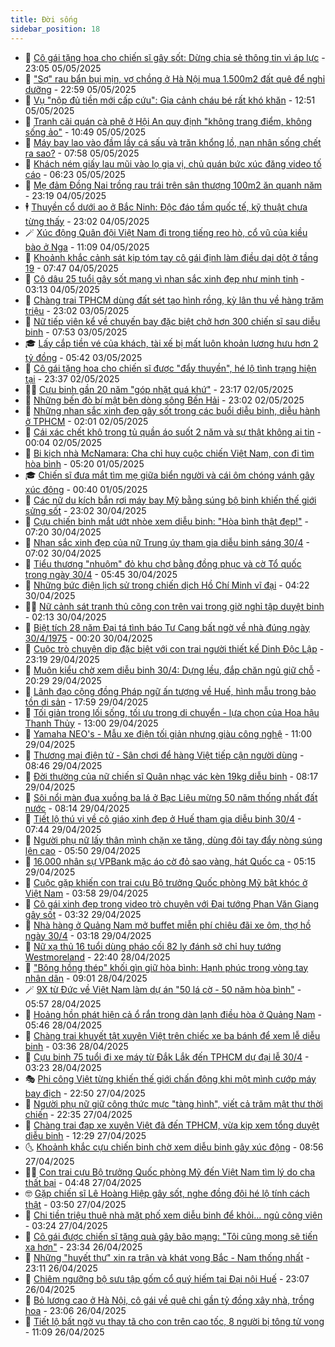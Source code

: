 ```yaml
---
title: Đời sống
sidebar_position: 18
---
```


<!-- dantri-doi-song:START -->
- 🥳 [Cô gái tặng hoa cho chiến sĩ gây sốt: Dừng chia sẻ thông tin vì áp lực](https://dantri.com.vn/doi-song/co-gai-tang-hoa-cho-chien-si-gay-sot-dung-chia-se-thong-tin-vi-ap-luc-20250505194832448.htm) - 23:05 05/05/2025
- 🌁 [&quot;Sợ&quot; rau bẩn bụi mịn, vợ chồng ở Hà Nội mua 1.500m2 đất quê để nghỉ dưỡng](https://dantri.com.vn/doi-song/so-rau-ban-bui-min-vo-chong-o-ha-noi-mua-1500m2-dat-que-de-nghi-duong-20250416150226710.htm) - 22:59 05/05/2025
- 👀 [Vụ &quot;nộp đủ tiền mới cấp cứu&quot;: Gia cảnh cháu bé rất khó khăn](https://dantri.com.vn/doi-song/vu-nop-du-tien-moi-cap-cuu-gia-canh-chau-be-rat-kho-khan-20250505183427845.htm) - 12:51 05/05/2025
- 🐻 [Tranh cãi quán cà phê ở Hội An quy định &quot;không trang điểm, không sống ảo&quot;](https://dantri.com.vn/doi-song/tranh-cai-quan-ca-phe-o-hoi-an-quy-dinh-khong-trang-diem-khong-song-ao-20250505163836451.htm) - 10:49 05/05/2025
- 🦅 [Máy bay lao vào đầm lầy cá sấu và trăn khổng lồ, nạn nhân sống chết ra sao?](https://dantri.com.vn/doi-song/may-bay-lao-vao-dam-lay-ca-sau-va-tran-khong-lo-nan-nhan-song-chet-ra-sao-20250505112848999.htm) - 07:58 05/05/2025
- 🦩 [Khách ném giấy lau mũi vào lọ gia vị, chủ quán bức xúc đăng video tố cáo](https://dantri.com.vn/doi-song/khach-nem-giay-lau-mui-vao-lo-gia-vi-chu-quan-buc-xuc-dang-video-to-cao-20250505094219733.htm) - 06:23 05/05/2025
- 🦏 [Mẹ đảm Đồng Nai trồng rau trái trên sân thượng 100m2 ăn quanh năm](https://dantri.com.vn/doi-song/me-dam-dong-nai-trong-rau-trai-tren-san-thuong-100m2-an-quanh-nam-20250425184417028.htm) - 23:19 04/05/2025
- 🕴 [Thuyền cổ dưới ao ở Bắc Ninh: Độc đáo tầm quốc tế, kỹ thuật chưa từng thấy](https://dantri.com.vn/doi-song/thuyen-co-duoi-ao-o-bac-ninh-doc-dao-tam-quoc-te-ky-thuat-chua-tung-thay-20250504211507136.htm) - 23:02 04/05/2025
- 🪄 [Xúc động Quân đội Việt Nam đi trong tiếng reo hò, cổ vũ của kiều bào ở Nga](https://dantri.com.vn/doi-song/xuc-dong-quan-doi-viet-nam-di-trong-tieng-reo-ho-co-vu-cua-kieu-bao-o-nga-20250504173640359.htm) - 11:09 04/05/2025
- 🚦 [Khoảnh khắc cảnh sát kịp tóm tay cô gái định làm điều dại dột ở tầng 19](https://dantri.com.vn/doi-song/khoanh-khac-canh-sat-kip-tom-tay-co-gai-dinh-lam-dieu-dai-dot-o-tang-19-20250504143025398.htm) - 07:47 04/05/2025
- 🤔 [Cô dâu 25 tuổi gây sốt mạng vì nhan sắc xinh đẹp như minh tinh](https://dantri.com.vn/doi-song/co-dau-25-tuoi-gay-sot-mang-vi-nhan-sac-xinh-dep-nhu-minh-tinh-20250504095451057.htm) - 03:13 04/05/2025
- 🚦 [Chàng trai TPHCM dùng đất sét tạo hình rồng, kỳ lân thu về hàng trăm triệu](https://dantri.com.vn/doi-song/chang-trai-tphcm-dung-dat-set-tao-hinh-rong-ky-lan-thu-ve-hang-tram-trieu-20250421103915868.htm) - 23:02 03/05/2025
- 🐎 [Nữ tiếp viên kể về chuyến bay đặc biệt chở hơn 300 chiến sĩ sau diễu binh](https://dantri.com.vn/doi-song/nu-tiep-vien-ke-ve-chuyen-bay-dac-biet-cho-hon-300-chien-si-sau-dieu-binh-20250503122231355.htm) - 07:53 03/05/2025
- 🎓 [Lấy cắp tiền vé của khách, tài xế bị mất luôn khoản lương hưu hơn 2 tỷ đồng](https://dantri.com.vn/doi-song/lay-cap-tien-ve-cua-khach-tai-xe-bi-mat-luon-khoan-luong-huu-hon-2-ty-dong-20250426134920146.htm) - 05:42 03/05/2025
- 🐘 [Cô gái tặng hoa cho chiến sĩ được &quot;đẩy thuyền&quot;, hé lộ tình trạng hiện tại](https://dantri.com.vn/doi-song/co-gai-tang-hoa-cho-chien-si-duoc-day-thuyen-he-lo-tinh-trang-hien-tai-20250502174201210.htm) - 23:37 02/05/2025
- 🧑‍🏫 [Cựu binh gần 20 năm &quot;góp nhặt quá khứ&quot;](https://dantri.com.vn/doi-song/cuu-binh-gan-20-nam-gop-nhat-qua-khu-20250502091326225.htm) - 23:17 02/05/2025
- 🦒 [Những bến đò bí mật bên dòng sông Bến Hải](https://dantri.com.vn/doi-song/nhung-ben-do-bi-mat-ben-dong-song-ben-hai-20250430151747121.htm) - 23:02 02/05/2025
- 🧰 [Những nhan sắc xinh đẹp gây sốt trong các buổi diễu binh, diễu hành ở TPHCM](https://dantri.com.vn/doi-song/nhung-nhan-sac-xinh-dep-gay-sot-trong-cac-buoi-dieu-binh-dieu-hanh-o-tphcm-20250430131244970.htm) - 02:01 02/05/2025
- 🧐 [Cái xác chết khô trong tủ quần áo suốt 2 năm và sự thật không ai tin](https://dantri.com.vn/doi-song/cai-xac-chet-kho-trong-tu-quan-ao-suot-2-nam-va-su-that-khong-ai-tin-20250426164443373.htm) - 00:04 02/05/2025
- 🌮 [Bi kịch nhà McNamara: Cha chỉ huy cuộc chiến Việt Nam, con đi tìm hòa bình](https://dantri.com.vn/doi-song/bi-kich-nha-mcnamara-cha-chi-huy-cuoc-chien-viet-nam-con-di-tim-hoa-binh-20250501100639878.htm) - 05:20 01/05/2025
- 🎓 [Chiến sĩ đưa mắt tìm mẹ giữa biển người và cái ôm chóng vánh gây xúc động](https://dantri.com.vn/doi-song/chien-si-dua-mat-tim-me-giua-bien-nguoi-va-cai-om-chong-vanh-gay-xuc-dong-20250501002632073.htm) - 00:40 01/05/2025
- 🚀 [Các nữ du kích bắn rơi máy bay Mỹ bằng súng bộ binh khiến thế giới sửng sốt](https://dantri.com.vn/doi-song/cac-nu-du-kich-ban-roi-may-bay-my-bang-sung-bo-binh-khien-the-gioi-sung-sot-20250430104010665.htm) - 23:02 30/04/2025
- 🤖 [Cựu chiến binh mắt ướt nhòe xem diễu binh: &quot;Hòa bình thật đẹp!&quot;](https://dantri.com.vn/doi-song/cuu-chien-binh-mat-uot-nhoe-xem-dieu-binh-hoa-binh-that-dep-20250430140253601.htm) - 07:20 30/04/2025
- 🤩 [Nhan sắc xinh đẹp của nữ Trung úy tham gia diễu binh sáng 30/4](https://dantri.com.vn/doi-song/nhan-sac-xinh-dep-cua-nu-trung-uy-tham-gia-dieu-binh-sang-304-20250430121503976.htm) - 07:02 30/04/2025
- 👹 [Tiểu thương &quot;nhuộm&quot; đỏ khu chợ bằng đồng phục và cờ Tổ quốc trong ngày 30/4](https://dantri.com.vn/doi-song/tieu-thuong-nhuom-do-khu-cho-bang-dong-phuc-va-co-to-quoc-trong-ngay-304-20250430113318323.htm) - 05:45 30/04/2025
- 🦩 [Những bức điện lịch sử trong chiến dịch Hồ Chí Minh vĩ đại](https://dantri.com.vn/doi-song/nhung-buc-dien-lich-su-trong-chien-dich-ho-chi-minh-vi-dai-20250429104540021.htm) - 04:22 30/04/2025
- 🧑‍🏫 [Nữ cảnh sát tranh thủ cõng con trên vai trong giờ nghỉ tập duyệt binh](https://dantri.com.vn/doi-song/nu-canh-sat-tranh-thu-cong-con-tren-vai-trong-gio-nghi-tap-duyet-binh-20250429145839622.htm) - 02:13 30/04/2025
- 🌈 [Biệt tích 28 năm Đại tá tình báo Tư Cang bất ngờ về nhà đúng ngày 30/4/1975](https://dantri.com.vn/doi-song/biet-tich-28-nam-dai-ta-tinh-bao-tu-cang-bat-ngo-ve-nha-dung-ngay-3041975-20250429003012968.htm) - 00:20 30/04/2025
- 💃 [Cuộc trò chuyện dịp đặc biệt với con trai người thiết kế Dinh Độc Lập](https://dantri.com.vn/doi-song/cuoc-tro-chuyen-dip-dac-biet-voi-con-trai-nguoi-thiet-ke-dinh-doc-lap-20250429151633841.htm) - 23:19 29/04/2025
- 💂 [Muôn kiểu chờ xem diễu binh 30/4: Dựng lều, đắp chăn ngủ giữ chỗ](https://dantri.com.vn/doi-song/muon-kieu-cho-xem-dieu-binh-304-dung-leu-dap-chan-ngu-giu-cho-20250430012031308.htm) - 20:29 29/04/2025
- 🦏 [Lãnh đạo cộng đồng Pháp ngữ ấn tượng về Huế, hình mẫu trong bảo tồn di sản](https://dantri.com.vn/doi-song/lanh-dao-cong-dong-phap-ngu-an-tuong-ve-hue-hinh-mau-trong-bao-ton-di-san-20250429185518030.htm) - 17:59 29/04/2025
- 🤡 [Tối giản trong lối sống, tối ưu trong di chuyển - lựa chọn của Hoa hậu Thanh Thủy](https://dantri.com.vn/doi-song/toi-gian-trong-loi-song-toi-uu-trong-di-chuyen-lua-chon-cua-hoa-hau-thanh-thuy-20250429181915371.htm) - 13:00 29/04/2025
- 🫶 [Yamaha NEO&#39;s - Mẫu xe điện tối giản nhưng giàu công nghệ](https://dantri.com.vn/doi-song/yamaha-neos-mau-xe-dien-toi-gian-nhung-giau-cong-nghe-20250429120210805.htm) - 11:00 29/04/2025
- 💪 [Thương mại điện tử - Sân chơi để hàng Việt tiếp cận người dùng](https://dantri.com.vn/doi-song/thuong-mai-dien-tu-san-choi-de-hang-viet-tiep-can-nguoi-dung-20250429153856897.htm) - 08:46 29/04/2025
- 🦅 [Đời thường của nữ chiến sĩ Quân nhạc vác kèn 19kg diễu binh](https://dantri.com.vn/doi-song/doi-thuong-cua-nu-chien-si-quan-nhac-vac-ken-19kg-dieu-binh-20250428183422407.htm) - 08:17 29/04/2025
- 🧠 [Sôi nổi màn đua xuồng ba lá ở Bạc Liêu mừng 50 năm thống nhất đất nước](https://dantri.com.vn/doi-song/soi-noi-man-dua-xuong-ba-la-o-bac-lieu-mung-50-nam-thong-nhat-dat-nuoc-20250429124118982.htm) - 08:14 29/04/2025
- 🦅 [Tiết lộ thú vị về cô giáo xinh đẹp ở Huế tham gia diễu binh 30/4](https://dantri.com.vn/doi-song/tiet-lo-thu-vi-ve-co-giao-xinh-dep-o-hue-tham-gia-dieu-binh-304-20250428180357951.htm) - 07:44 29/04/2025
- 💪 [Người phụ nữ lấy thân mình chặn xe tăng, dùng đôi tay đẩy nòng súng lên cao](https://dantri.com.vn/doi-song/nguoi-phu-nu-lay-than-minh-chan-xe-tang-dung-doi-tay-day-nong-sung-len-cao-20250428103204246.htm) - 05:50 29/04/2025
- 🧐 [16.000 nhân sự VPBank mặc áo cờ đỏ sao vàng, hát Quốc ca](https://dantri.com.vn/doi-song/16000-nhan-su-vpbank-mac-ao-co-do-sao-vang-hat-quoc-ca-20250429115528196.htm) - 05:15 29/04/2025
- 👀 [Cuộc gặp khiến con trai cựu Bộ trưởng Quốc phòng Mỹ bật khóc ở Việt Nam](https://dantri.com.vn/doi-song/cuoc-gap-khien-con-trai-cuu-bo-truong-quoc-phong-my-bat-khoc-o-viet-nam-20250429080320783.htm) - 03:58 29/04/2025
- 🎉 [Cô gái xinh đẹp trong video trò chuyện với Đại tướng Phan Văn Giang gây sốt](https://dantri.com.vn/doi-song/co-gai-xinh-dep-trong-video-tro-chuyen-voi-dai-tuong-phan-van-giang-gay-sot-20250429100247553.htm) - 03:32 29/04/2025
- 💂 [Nhà hàng ở Quảng Nam mở buffet miễn phí chiêu đãi xe ôm, thợ hồ ngày 30/4](https://dantri.com.vn/doi-song/nha-hang-o-quang-nam-mo-buffet-mien-phi-chieu-dai-xe-om-tho-ho-ngay-304-20250429094356456.htm) - 03:18 29/04/2025
- 🚀 [Nữ xạ thủ 16 tuổi dùng pháo cối 82 ly đánh sở chỉ huy tướng Westmoreland](https://dantri.com.vn/doi-song/nu-xa-thu-16-tuoi-dung-phao-coi-82-ly-danh-so-chi-huy-tuong-westmoreland-20250420062849992.htm) - 22:40 28/04/2025
- 👹 [&quot;Bông hồng thép&quot; khối gìn giữ hòa bình: Hạnh phúc trong vòng tay nhân dân](https://dantri.com.vn/doi-song/bong-hong-thep-khoi-gin-giu-hoa-binh-hanh-phuc-trong-vong-tay-nhan-dan-20250425192041294.htm) - 09:01 28/04/2025
- 🪄 [9X từ Đức về Việt Nam làm dự án &quot;50 lá cờ - 50 năm hòa bình&quot;](https://dantri.com.vn/doi-song/9x-tu-duc-ve-viet-nam-lam-du-an-50-la-co-50-nam-hoa-binh-20250427190722810.htm) - 05:57 28/04/2025
- 🌁 [Hoảng hồn phát hiện cả ổ rắn trong dàn lạnh điều hòa ở Quảng Nam](https://dantri.com.vn/doi-song/hoang-hon-phat-hien-ca-o-ran-trong-dan-lanh-dieu-hoa-o-quang-nam-20250428121452521.htm) - 05:46 28/04/2025
- 🌋 [Chàng trai khuyết tật xuyên Việt trên chiếc xe ba bánh để xem lễ diễu binh](https://dantri.com.vn/doi-song/chang-trai-khuyet-tat-xuyen-viet-tren-chiec-xe-ba-banh-de-xem-le-dieu-binh-20250427205642621.htm) - 03:36 28/04/2025
- 🦆 [Cựu binh 75 tuổi đi xe máy từ Đắk Lắk đến TPHCM dự đại lễ 30/4](https://dantri.com.vn/doi-song/cuu-binh-75-tuoi-di-xe-may-tu-dak-lak-den-tphcm-du-dai-le-304-20250427222706280.htm) - 03:23 28/04/2025
- 🎭 [Phi công Việt từng khiến thế giới chấn động khi một mình cướp máy bay địch](https://dantri.com.vn/doi-song/phi-cong-viet-tung-khien-the-gioi-chan-dong-khi-mot-minh-cuop-may-bay-dich-20250423120903817.htm) - 22:50 27/04/2025
- 🤡 [Người phụ nữ giữ công thức mực &quot;tàng hình&quot;, viết cả trăm mật thư thời chiến](https://dantri.com.vn/doi-song/nguoi-phu-nu-giu-cong-thuc-muc-tang-hinh-viet-ca-tram-mat-thu-thoi-chien-20250416152931751.htm) - 22:35 27/04/2025
- 🦩 [Chàng trai đạp xe xuyên Việt đã đến TPHCM, vừa kịp xem tổng duyệt diễu binh](https://dantri.com.vn/doi-song/chang-trai-dap-xe-xuyen-viet-da-den-tphcm-vua-kip-xem-tong-duyet-dieu-binh-20250427191416509.htm) - 12:29 27/04/2025
- 🌜 [Khoảnh khắc cựu chiến binh chờ xem diễu binh gây xúc động](https://dantri.com.vn/doi-song/khoanh-khac-cuu-chien-binh-cho-xem-dieu-binh-gay-xuc-dong-20250427143041669.htm) - 08:56 27/04/2025
- 🧑‍🏫 [Con trai cựu Bộ trưởng Quốc phòng Mỹ đến Việt Nam tìm lý do cha thất bại](https://dantri.com.vn/doi-song/con-trai-cuu-bo-truong-quoc-phong-my-den-viet-nam-tim-ly-do-cha-that-bai-20250427011351002.htm) - 04:48 27/04/2025
- 🤓 [Gặp chiến sĩ Lê Hoàng Hiệp gây sốt, nghe đồng đội hé lộ tính cách thật](https://dantri.com.vn/doi-song/gap-chien-si-le-hoang-hiep-gay-sot-nghe-dong-doi-he-lo-tinh-cach-that-20250427103530951.htm) - 03:50 27/04/2025
- 🤗 [Chi tiền triệu thuê nhà mặt phố xem diễu binh để khỏi... ngủ công viên](https://dantri.com.vn/doi-song/chi-tien-trieu-thue-nha-mat-pho-xem-dieu-binh-de-khoi-ngu-cong-vien-20250427092118409.htm) - 03:24 27/04/2025
- 🦒 [Cô gái được chiến sĩ tặng quà gây bão mạng: &quot;Tôi cũng mong sẽ tiến xa hơn&quot;](https://dantri.com.vn/doi-song/co-gai-duoc-chien-si-tang-qua-gay-bao-mang-toi-cung-mong-se-tien-xa-hon-20250426175618139.htm) - 23:34 26/04/2025
- 💂 [Những &quot;huyết thư&quot; xin ra trận và khát vọng Bắc - Nam thống nhất](https://dantri.com.vn/doi-song/nhung-huyet-thu-xin-ra-tran-va-khat-vong-bac-nam-thong-nhat-20250418094746351.htm) - 23:11 26/04/2025
- 🚀 [Chiêm ngưỡng bộ sưu tập gốm cổ quý hiếm tại Đại nội Huế](https://dantri.com.vn/doi-song/chiem-nguong-bo-suu-tap-gom-co-quy-hiem-tai-dai-noi-hue-20250426194305914.htm) - 23:07 26/04/2025
- 🐲 [Bỏ lương cao ở Hà Nội, cô gái về quê chi gần tỷ đồng xây nhà, trồng hoa](https://dantri.com.vn/doi-song/bo-luong-cao-o-ha-noi-co-gai-ve-que-chi-gan-ty-dong-xay-nha-trong-hoa-20250421182402983.htm) - 23:06 26/04/2025
- 🎡 [Tiết lộ bất ngờ vụ thay tã cho con trên cao tốc, 8 người bị tông tử vong](https://dantri.com.vn/doi-song/tiet-lo-bat-ngo-vu-thay-ta-cho-con-tren-cao-toc-8-nguoi-bi-tong-tu-vong-20250426155815427.htm) - 11:09 26/04/2025<!-- dantri-doi-song:END -->
